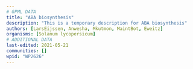 ```yaml
---
# GPML DATA
title: "ABA biosynthesis"
description: "This is a temporary description for ABA biosynthesis"
authors: [LarsEijssen, Anwesha, Mkutmon, MaintBot, Eweitz]
organisms: [Solanum lycopersicum]
# ADDITIONAL DATA
last-edited: 2021-05-21
communities: []
wpid: "WP2626"
---
```

